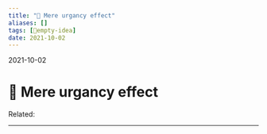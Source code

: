 ```yaml
---
title: "🚨 Mere urgancy effect"
aliases: []
tags: [💭empty-idea]
date: 2021-10-02
---
```

2021-10-02
# 🚨 Mere urgancy effect
Related:
___
